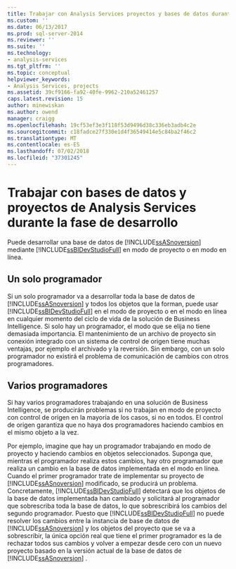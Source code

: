 ```yaml
---
title: Trabajar con Analysis Services proyectos y bases de datos durante la fase de desarrollo | Microsoft Docs
ms.custom: ''
ms.date: 06/13/2017
ms.prod: sql-server-2014
ms.reviewer: ''
ms.suite: ''
ms.technology:
- analysis-services
ms.tgt_pltfrm: ''
ms.topic: conceptual
helpviewer_keywords:
- Analysis Services, projects
ms.assetid: 39cf9166-fa92-40fe-9962-210a52461257
caps.latest.revision: 15
author: minewiskan
ms.author: owend
manager: craigg
ms.openlocfilehash: 19cf53ef3e3f118f53d9496d38c336eb3adb4c2e
ms.sourcegitcommit: c18fadce27f330e1d4f36549414e5c84ba2f46c2
ms.translationtype: MT
ms.contentlocale: es-ES
ms.lasthandoff: 07/02/2018
ms.locfileid: "37301245"
---
```

# <a name="working-with-analysis-services-projects-and-databases-during-the-development-phase"></a>Trabajar con bases de datos y proyectos de Analysis Services durante la fase de desarrollo
  Puede desarrollar una base de datos de [!INCLUDE[ssASnoversion](../../includes/ssasnoversion-md.md)] mediante [!INCLUDE[ssBIDevStudioFull](../../includes/ssbidevstudiofull-md.md)] en modo de proyecto o en modo en línea.  
  
## <a name="single-developer"></a>Un solo programador  
 Si un solo programador va a desarrollar toda la base de datos de [!INCLUDE[ssASnoversion](../../includes/ssasnoversion-md.md)] y todos los objetos que la forman, puede usar [!INCLUDE[ssBIDevStudioFull](../../includes/ssbidevstudiofull-md.md)] en el modo de proyecto o en el modo en línea en cualquier momento del ciclo de vida de la solución de Business Intelligence. Si solo hay un programador, el modo que se elija no tiene demasiada importancia. El mantenimiento de un archivo de proyecto sin conexión integrado con un sistema de control de origen tiene muchas ventajas, por ejemplo el archivado y la reversión. Sin embargo, con un solo programador no existirá el problema de comunicación de cambios con otros programadores.  
  
## <a name="multiple-developers"></a>Varios programadores  
 Si hay varios programadores trabajando en una solución de Business Intelligence, se producirán problemas si no trabajan en modo de proyecto con control de origen en la mayoría de los casos, si no en todos. El control de origen garantiza que no haya dos programadores haciendo cambios en el mismo objeto a la vez.  
  
 Por ejemplo, imagine que hay un programador trabajando en modo de proyecto y haciendo cambios en objetos seleccionados. Suponga que, mientras el programador realiza estos cambios, hay otro programador que realiza un cambio en la base de datos implementada en el modo en línea. Cuando el primer programador trate de implementar su proyecto de [!INCLUDE[ssASnoversion](../../includes/ssasnoversion-md.md)] modificado, se producirá un problema. Concretamente, [!INCLUDE[ssBIDevStudioFull](../../includes/ssbidevstudiofull-md.md)] detectará que los objetos de la base de datos implementada han cambiado y solicitará al programador que sobrescriba toda la base de datos, lo que sobrescribirá los cambios del segundo programador. Puesto que [!INCLUDE[ssBIDevStudioFull](../../includes/ssbidevstudiofull-md.md)] no puede resolver los cambios entre la instancia de base de datos de [!INCLUDE[ssASnoversion](../../includes/ssasnoversion-md.md)] y los objetos del proyecto que se va a sobrescribir, la única opción real que tiene el primer programador es la de rechazar todos sus cambios y volver a empezar desde cero con un nuevo proyecto basado en la versión actual de la base de datos de [!INCLUDE[ssASnoversion](../../includes/ssasnoversion-md.md)] .  
  
  
